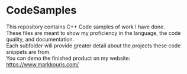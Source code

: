 # CodeSamples
This repository contains C++ Code samples of work I have done.  <br />
These files are meant to show my proficiency in the language, the  code quality, and documentation. <br />
Each subfolder will provide greater detail about the projects these code snippets are from. <br />
You can demo the finished product on my website: https://www.markkouris.com/  <br />
